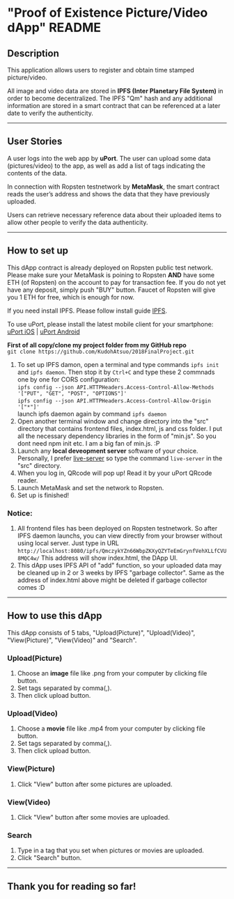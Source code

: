 # "Proof of Existence Picture/Video dApp" README

## Description  
This application allows users to register and obtain time stamped picture/video.

All image and video data are stored in **IPFS (Inter Planetary File System)** in order to become decentralized. The IPFS "Qm" hash and any additional information are stored in a smart contract that can be referenced at a later date to verify the authenticity.

***

## User Stories  
A user logs into the web app by **uPort**. The user can upload some data (pictures/video) to the app, as well as add a list of tags indicating the contents of the data.

In connection with Ropsten testnetwork by **MetaMask**, the smart contract reads the user’s address and shows the data that they have previously uploaded.

Users can retrieve necessary reference data about their uploaded items to allow other people to verify the data authenticity.

***

## How to set up
This dApp contract is already deployed on Ropsten public test network. Please make sure your MetaMask is poining to Ropsten **AND** have some ETH (of Ropsten) on the account to pay for transaction fee. If you do not yet have any deposit, simply push "BUY" button. Faucet of Ropsten will give you 1 ETH for free, which is enough for now.

If you need install IPFS. Please follow install guide [IPFS](https://ipfs.io/docs/install/).

To use uPort, please install the latest mobile client for your smartphone: [uPort iOS](https://itunes.apple.com/us/app/uport-identity-wallet-ethereum/id1123434510?mt=8) | [uPort Android](https://play.google.com/store/apps/details?id=com.uportMobile)

**First of all copy/clone my project folder from my GitHub repo**  
`git clone https://github.com/KudohAtsuo/2018FinalProject.git`
 
1. To set up IPFS damon, open a terminal and type commands `ipfs init` and `ipfs daemon`. Then stop it by `Ctrl+C` and type these 2 commnads one by one for CORS configuration:  
`ipfs config --json API.HTTPHeaders.Access-Control-Allow-Methods '["PUT", "GET", "POST", "OPTIONS"]'`  
`ipfs config --json API.HTTPHeaders.Access-Control-Allow-Origin '["*"]'`  
launch ipfs daemon again by command `ipfs daemon` 
2. Open another terminal window and change directory into the "src" directory that contains frontend files, index.html, js and css folder. I put all the necessary dependency libraries in the form of "min.js". So you dont need npm init etc. I am a big fan of min.js. :P
3. Launch any **local deveopment server** software of your choice. Personally, I prefer [live-server](https://www.npmjs.com/package/live-server) so type the command `live-server` in the "src" directory.
4. When you log in, QRcode will pop up! Read it by your uPort QRcode reader. 
5. Launch MetaMask and set the network to Ropsten.
6. Set up is finished!
 

### Notice:  
1. All frontend files has been deployed on Ropsten testnetwork. So after IPFS daemon launchs, you can view directly from your browser without using local server. Just type in URL `http://localhost:8080/ipfs/QmczykYZn66WbpZKXyQZYTeEmGrynfVehXLLfCVU8MQC4w/` This address will show index.html, the DApp UI.
2. This dApp uses IPFS API of "add" function, so your uploaded data may be cleaned up in 2 or 3 weeks by IPFS "garbage collector". Same as the address of index.html above might be deleted if garbage collector comes :D

***

## How to use this dApp
This dApp consists of 5 tabs, "Upload(Picture)", "Upload(Video)", "View(Picture)", "View(Video)" and "Search".

### Upload(Picture) 
1. Choose an **image** file like .png from your computer by clicking file button.
2. Set tags separated by comma(,).
3. Then click upload button. 

### Upload(Video)
1. Choose a **movie** file like .mp4 from your computer by clicking file button.
2. Set tags separated by comma(,).
3. Then click upload button. 

### View(Picture)
1. Click "View" button after some pictures are uploaded.

### View(Video)
1. Click "View" button after some movies are uploaded.

### Search
1. Type in a tag that you set when pictures or movies are uploaded.
2. Click "Search" button.  

***

## Thank you for reading so far!



